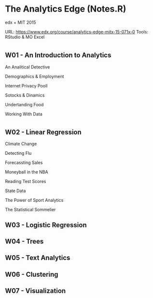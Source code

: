 # The Analytics Edge (Notes.R)
edx + MIT 2015

URL: https://www.edx.org/course/analytics-edge-mitx-15-071x-0
Tools: RStudio & MO Excel
#
## W01 - An Introduction to Analytics

An Analitical Detective

Demographics & Employment

Internet Privacy Pooll

Sotocks & Dinamics

Undertanding Food

Working With Data

#
## W02 - Linear Regression

Climate Change

Detecting Flu

Forecassting Sales

Moneyball in the NBA

Reading Test Scores

State Data

The Power of Sport Analytics

The Statistical Sommelier


## W03 - Logistic Regression


## W04 - Trees


## W05 - Text Analytics


## W06 - Clustering


## W07 - Visualization


